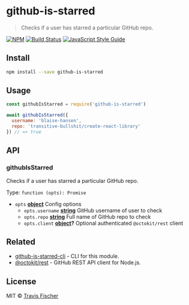 # github-is-starred

> Checks if a user has starred a particular GitHub repo.

[![NPM](https://img.shields.io/npm/v/github-is-starred.svg)](https://www.npmjs.com/package/github-is-starred) [![Build Status](https://travis-ci.com/transitive-bullshit/github-is-starred.svg?branch=master)](https://travis-ci.com/transitive-bullshit/github-is-starred) [![JavaScript Style Guide](https://img.shields.io/badge/code_style-standard-brightgreen.svg)](https://standardjs.com)

## Install

```bash
npm install --save github-is-starred
```

## Usage

```js
const githubIsStarred = require('github-is-starred')

await githubIsStarred({
  username: 'blaise-hansen',
  repo: 'transitive-bullshit/create-react-library'
}) // => true
```

## API

<!-- Generated by documentation.js. Update this documentation by updating the source code. -->

### githubIsStarred

Checks if a user has starred a particular GitHub repo.

Type: `function (opts): Promise`

-   `opts` **[object](https://developer.mozilla.org/docs/Web/JavaScript/Reference/Global_Objects/Object)** Config options
    -   `opts.username` **[string](https://developer.mozilla.org/docs/Web/JavaScript/Reference/Global_Objects/String)** GitHub username of user to check
    -   `opts.repo` **[string](https://developer.mozilla.org/docs/Web/JavaScript/Reference/Global_Objects/String)** Full name of GitHub repo to check
    -   `opts.client` **[object](https://developer.mozilla.org/docs/Web/JavaScript/Reference/Global_Objects/Object)?** Optional authenticated `@octokit/rest` client

## Related

-   [github-is-starred-cli](https://github.com/transitive-bullshit/github-is-starred-cli) - CLI for this module.
-   [@octokit/rest](https://github.com/octokit/rest.js) - GitHub REST API client for Node.js.

## License

MIT © [Travis Fischer](https://github.com/transitive-bullshit)
